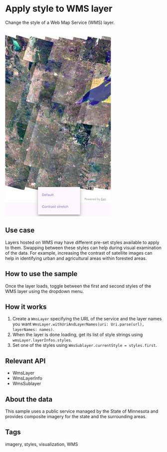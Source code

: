 # Apply style to WMS layer

Change the style of a Web Map Service (WMS) layer.

![Image of apply style to WMS layer](apply_style_to_wms_layer.png)

## Use case

Layers hosted on WMS may have different pre-set styles available to apply to them. Swapping between these styles can help during visual examination of the data. For example, increasing the contrast of satellite images can help in identifying urban and agricultural areas within forested areas.

## How to use the sample

Once the layer loads, toggle between the first and second styles of the WMS layer using the dropdown menu.

## How it works

1. Create a `WmsLayer` specifying the URL of the service and the layer names you want `WmsLayer.withUriAndLayerNames(uri: Uri.parse(url), layerNames: names)`.
2. When the layer is done loading, get its list of style strings using `wmsLayer.layerInfos.styles`.
3. Set one of the styles using `WmsSublayer.currentStyle = styles.first`.

## Relevant API

* WmsLayer
* WmsLayerInfo
* WmsSublayer

## About the data

This sample uses a public service managed by the State of Minnesota and provides composite imagery for the state and the surrounding areas.

## Tags

imagery, styles, visualization, WMS
